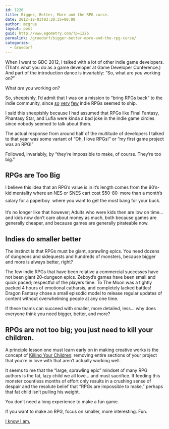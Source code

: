```yaml
---
id: 1226
title: Bigger, Better, More and the RPG curse.
date: 2012-12-03T03:20:35+00:00
author: mcgrue
layout: post
guid: http://www.egometry.com/?p=1226
permalink: /gruedorf/bigger-better-more-and-the-rpg-curse/
categories:
  - Gruedorf
---
```

When I went to GDC 2012, I talked with a lot of other indie game developers. (That&#8217;s what you do as a game developer at Game Developer Conference.) And part of the introduction dance is invariably: &#8220;So, what are _you_ working on?&#8221;

What _are_ you working on?

So, sheepishly, I&#8217;d admit that I was on a mission to &#8220;bring RPGs back&#8221; to the indie community, since <a target="_blank" href="http://zeboyd.com/">so</a> <a target="_blank" href="http://freebirdgames.com/to_the_moon/">very</a> <a href="http://mutekicorp.com/games/dragon-fantasy/" target="_blank">few</a> indie RPGs seemed to ship. 

I said this sheepishly because I had assumed that RPGs like Final Fantasy, Phantasy Star, and Lufia were kinda a bad joke in the indie game circles since nobody seemed to talk about them. 

The actual response from around half of the multitude of developers I talked to that year was some variant of &#8220;Oh, I love RPGs!&#8221; or &#8220;my first game project was an RPG!&#8221;

Followed, invariably, by &#8220;they&#8217;re impossible to make, of course. They&#8217;re too big.&#8221;

## RPGs are Too Big

I believe this idea that an RPG&#8217;s value is in it&#8217;s length comes from the 90&#8217;s-kid mentality where an NES or SNES cart cost $50-80 &#151; more than a month&#8217;s salary for a paperboy &#151; where you want to get the most bang for your buck.

It&#8217;s no longer like that however; Adults who were kids then are low on time&#8230; and kids now don&#8217;t care about money as much, both because games are generally cheaper, and because games are generally pirateable now.

## Indies do smaller better

The instinct is that RPGs must be giant, sprawling epics. You need dozens of dungeons and sidequests and hundreds of monsters, because bigger and more is always better, right?

The few indie RPGs that have been relative a commercial successes have not been giant 20-dungeon epics. Zeboyd&#8217;s games have been small and quick paced; respectful of the players time. To The Moon was a tightly packed 4 hours of emotional catharsis, and completely lacked battles! Dragon Fantasy chose a small episodic model to release regular updates of content without overwhelming people at any one time.

If these teams can succeed with smaller, more detailed, less&#8230; why does everyone think you need bigger, better, and more?

## RPGs are not too big; you just need to kill your children.

A principle lesson one must learn early on in making creative works is the concept of <a href=http://www.julianbrowne.com/article/viewer/kill-your-children target=_blank>Killing Your Children</a>: removing entire sections of your project that you&#8217;re in love with that aren&#8217;t actually working well.

It seems to me that the &#8220;large, sprawling epic&#8221; mindset of many RPG authors is the fat, lazy child we all love&#8230; and must sacrifice. If feeding this monster countless months of effort only results in a crushing sense of despair and the resolute belief that &#8220;RPGs are impossible to make,&#8221; perhaps that fat child isn&#8217;t pulling his weight.

You don&#8217;t need a long experience to make a fun game.

If you want to make an RPG, focus on smaller, more interesting. Fun. 

<a href=http://breadbros.tumblr.com target=_blank>I know I am.</a>